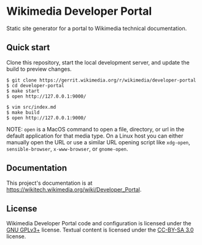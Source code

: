 Wikimedia Developer Portal
==========================

Static site generator for a portal to Wikimedia technical documentation.

## Quick start

Clone this repository, start the local development server, and update the build to preview changes.

```console
$ git clone https://gerrit.wikimedia.org/r/wikimedia/developer-portal
$ cd developer-portal
$ make start
$ open http://127.0.0.1:9000/

$ vim src/index.md
$ make build
$ open http://127.0.0.1:9000/
```

NOTE: `open` is a MacOS command to open a file, directory, or url in the
default application for that media type. On a Linux host you can either
manually open the URL or use a similar URL opening script like `xdg-open`,
`sensible-browser`, `x-www-browser`, or `gnome-open`.

## Documentation

This project's documentation is at https://wikitech.wikimedia.org/wiki/Developer_Portal.

## License

Wikimedia Developer Portal code and configuration is licensed under the [GNU GPLv3+][] license. Textual content is licensed under the [CC-BY-SA 3.0][] license.

[GNU GPLv3+]: https://www.gnu.org/licenses/gpl-3.0.html
[CC-BY-SA 3.0]: https://creativecommons.org/licenses/by-sa/3.0/
